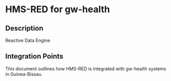 # HMS-RED for gw-health

## Description

Reactive Data Engine

## Integration Points

This document outlines how HMS-RED is integrated with gw-health systems in Guinea-Bissau.
